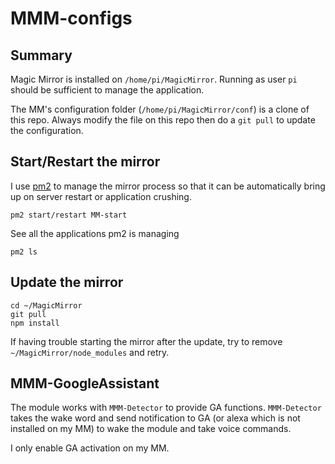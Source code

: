 # MMM-configs

## Summary
Magic Mirror is installed on `/home/pi/MagicMirror`. Running as user `pi` should be sufficient to manage the application.<br>

The MM's configuration folder (`/home/pi/MagicMirror/conf`) is a clone of this repo. Always modify the file on this repo then do a `git pull` to update the configuration.

## Start/Restart the mirror
I use [pm2](https://pm2.keymetrics.io/docs/usage/quick-start/) to manage the mirror process so that it can be automatically bring up on server restart or application crushing. 
```
pm2 start/restart MM-start
```
See all the applications pm2 is managing
```
pm2 ls
```

## Update the mirror
```
cd ~/MagicMirror
git pull
npm install
```

If having trouble starting the mirror after the update, try to remove `~/MagicMirror/node_modules` and retry. 

## MMM-GoogleAssistant 
The module works with `MMM-Detector` to provide GA functions. `MMM-Detector` takes the wake word and send notification to GA (or alexa which is not installed on my MM) to wake the module and take voice commands.<br>

I only enable GA activation on my MM. 

